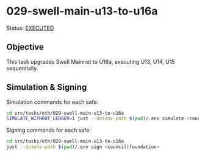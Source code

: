 # 029-swell-main-u13-to-u16a

Status: [EXECUTED](https://etherscan.io/tx/0x6e9cfd7c22acaf263f9a5afaaa701934c77fa2015b9a65262fe29dee108b092c)

## Objective

This task upgrades Swell Mainnet to U16a, executing U13, U14, U15 sequentially.

## Simulation & Signing

Simulation commands for each safe:
```bash
cd src/tasks/eth/029-swell-main-u13-to-u16a
SIMULATE_WITHOUT_LEDGER=1 just --dotenv-path $(pwd)/.env simulate <council|foundation>
```

Signing commands for each safe:
```bash
cd src/tasks/eth/029-swell-main-u13-to-u16a
just --dotenv-path $(pwd)/.env sign <council|foundation>
```
